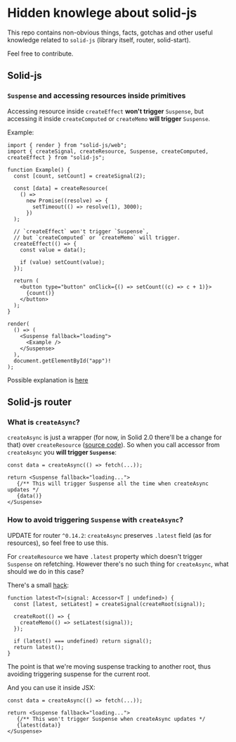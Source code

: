 # Hidden knowlege about solid-js

This repo contains non-obvious things, facts, gotchas and other useful knowledge related to `solid-js` (library itself, router, solid-start).

Feel free to contribute.

## Solid-js

### `Suspense` and accessing resources inside primitives

Accessing resource inside `createEffect` **won't trigger** `Suspense`, but accessing it inside `createComputed` or `createMemo` **will trigger** `Suspense`.

Example:

```tsx
import { render } from "solid-js/web";
import { createSignal, createResource, Suspense, createComputed, createEffect } from "solid-js";

function Example() {
  const [count, setCount] = createSignal(2);

  const [data] = createResource(
    () =>
      new Promise((resolve) => {
        setTimeout(() => resolve(1), 3000);
      })
  );

  // `createEffect` won't trigger `Suspense`,
  // but `createComputed` or `createMemo` will trigger.
  createEffect(() => {
    const value = data();

    if (value) setCount(value);
  });

  return (
    <button type="button" onClick={() => setCount((c) => c + 1)}>
      {count()}
    </button>
  );
}

render(
  () => (
    <Suspense fallback="loading">
      <Example />
    </Suspense>
  ),
  document.getElementById("app")!
);
```

Possible explanation is [here](https://discord.com/channels/722131463138705510/722131463889223772/1261153998950371419)

## Solid-js router

### What is `createAsync`?

`createAsync` is just a wrapper (for now, in Solid 2.0 there'll be a change for that) over `createResource` ([source code](https://github.com/solidjs/solid-router/blob/main/src/data/createAsync.ts)). So when you call accessor from `createAsync` you **will trigger `Suspense`**:

```tsx
const data = createAsync(() => fetch(...));

return <Suspense fallback="loading...">
   {/** This will trigger Suspense all the time when createAsync updates */
   {data()}
</Suspense>
```

### How to avoid triggering `Suspense` with `createAsync`?

UPDATE for router `^0.14.2`: `createAsync` preserves `.latest` field (as for resources), so feel free to use this.

For `createResource` we have `.latest` property which doesn't trigger `Suspense` on refetching. However there's no such thing for `createAsync`, what should we do in this case?

There's a small [hack](https://discord.com/channels/722131463138705510/1260246424508170321):

```tsx
function latest<T>(signal: Accessor<T | undefined>) {
  const [latest, setLatest] = createSignal(createRoot(signal));

  createRoot(() => {
    createMemo(() => setLatest(signal));
  });

  if (latest() === undefined) return signal();
  return latest();
}
```

The point is that we're moving suspense tracking to another root, thus avoiding triggering suspense for the current root.

And you can use it inside JSX:

```tsx
const data = createAsync(() => fetch(...));

return <Suspense fallback="loading...">
   {/** This won't trigger Suspense when createAsync updates */
   {latest(data)}
</Suspense>
```
